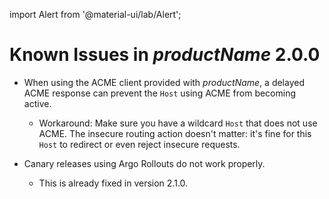 import Alert from '@material-ui/lab/Alert';

Known Issues in $productName$ 2.0.0
===================================

- When using the ACME client provided with $productName$, a delayed ACME response can
  prevent the `Host` using ACME from becoming active.

   - Workaround: Make sure you have a wildcard `Host` that does not use ACME. The insecure routing
     action doesn't matter: it's fine for this `Host` to redirect or even reject insecure requests.

- Canary releases using Argo Rollouts do not work properly.

    - This is already fixed in version 2.1.0.

